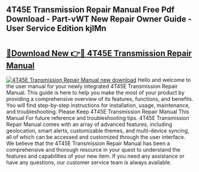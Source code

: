 ## 4T45E Transmission Repair Manual Free Pdf Download - Part-vWT New Repair Owner Guide - User Service Edition kjlMn

# <h2><a href="http://bc29117.oget.top/?id=4T45E+Transmission+Repair+Manual">🔗Download New 👉🔴 4T45E Transmission Repair Manual</a></h2>

[![4T45E Transmission Repair Manual new download](https://i.imgur.com/5g1atiW.png)](http://bc29117.oget.top/?id=4T45E+Transmission+Repair+Manual)
Hello and welcome to the user manual for your newly integrated 4T45E Transmission Repair Manual. This guide is here to help you make the most of your product by providing a comprehensive overview of its features, functions, and benefits. You will find step-by-step instructions for installation, usage, maintenance, and troubleshooting. Please Keep 4T45E Transmission Repair Manual This Manual For future reference and troubleshooting tips. 4T45E Transmission Repair Manual comes with an array of advanced features, including geolocation, smart alerts, customizable themes, and multi-device syncing, all of which can be accessed and customized through the user interface. We believe that the 4T45E Transmission Repair Manual has been a comprehensive and thorough resource in your quest to understand the features and capabilities of your new item. If you need any assistance or have any questions, our customer service team is always available.
